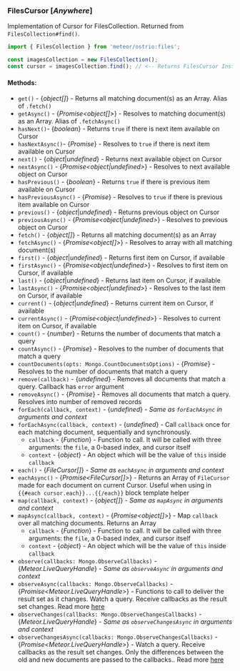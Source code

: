 ### FilesCursor [*Anywhere*]

Implementation of Cursor for FilesCollection. Returned from `FilesCollection#find()`.

```js
import { FilesCollection } from 'meteor/ostrio:files';

const imagesCollection = new FilesCollection();
const cursor = imagesCollection.find(); // <-- Returns FilesCursor Instance
```

#### Methods:

- `get()` - {*object[]*} - Returns all matching document(s) as an Array. Alias of `.fetch()`
- `getAsync()` - {*Promise<object[]>*} - Resolves to matching document(s) as an Array. Alias of `.fetchAsync()`
- `hasNext()`- {*boolean*} - Returns `true` if there is next item available on Cursor
- `hasNextAsync()`- {*Promise<boolean>*} - Resolves to `true` if there is next item available on Cursor
- `next()` - {*object*|*undefined*} - Returns next available object on Cursor
- `nextAsync()` - {*Promise<object|undefined>*} - Resolves to next available object on Cursor
- `hasPrevious()` - {*boolean*} - Returns `true` if there is previous item available on Cursor
- `hasPreviousAsync()` - {*Promise<boolean>*} - Resolves to `true` if there is previous item available on Cursor
- `previous()` - {*object*|*undefined*} - Returns previous object on Cursor
- `previousAsync()` - {*Promise<object|undefined>*} - Resolves to previous object on Cursor
- `fetch()` - {*object[]*} - Returns all matching document(s) as an Array
- `fetchAsync()` - {*Promise<object[]>*} - Resolves to array with all matching document(s)
- `first()` - {*object*|*undefined*} - Returns first item on Cursor, if available
- `firstAsync()` - {*Promise<object|undefined>*} - Resolves to first item on Cursor, if available
- `last()` - {*object*|*undefined*} - Returns last item on Cursor, if available
- `lastAsync()` - {*Promise<object|undefined>*} - Resolves to the last item on Cursor, if available
- `current()` - {*object*|*undefined*} - Returns current item on Cursor, if available
- `currentAsync()` - {*Promise<object|undefined>*} - Resolves to current item on Cursor, if available
- `count()` - {*number*} - Returns the number of documents that match a query
- `countAsync()` - {*Promise<number>*} - Resolves to the number of documents that match a query
- `countDocuments(opts: Mongo.CountDocumentsOptions)` - {*Promise<number>*} - Resolves to the number of documents that match a query
- `remove(callback)` - {*undefined*} - Removes all documents that match a query. Callback has `error` argument
- `removeAsync()` - {*Promise<number>*} - Removes all documents that match a query. Resolves into number of removed records
- `forEach(callback, context)` - {*undefined*} - *Same as `forEachAsync` in arguments and context*
- `forEachAsync(callback, context)` - {*undefined*} - Call `callback` once for each matching document, sequentially and synchronously.
  - `callback` - {*Function*} - Function to call. It will be called with three arguments: the `file`, a 0-based index, and cursor itself
  - `context` - {*object*} - An object which will be the value of `this` inside `callback`
- `each()` - {*FileCursor[]*} - *Same as `eachAsync` in arguments and context*
- `eachAsync()` - {*Promise<FileCursor[]>*} - Returns an Array of `FileCursor` made for each document on current Cursor. Useful when using in `{{#each cursor.each}}...{{/each}}` block template helper
- `map(callback, context)` - {*object[]*} - *Same as `mapAsync` in arguments and context*
- `mapAsync(callback, context)` - {*Promise<object[]>*} - Map `callback` over all matching documents. Returns an Array
  - `callback` - {*Function*} - Function to call. It will be called with three arguments: the `file`, a 0-based index, and cursor itself
  - `context` - {*object*} - An object which will be the value of `this` inside `callback`
- `observe(callbacks: Mongo.ObserveCallbacks)` - {*Meteor.LiveQueryHandle*} - *Same as `observeAsync` in arguments and context*
- `observeAsync(callbacks: Mongo.ObserveCallbacks)` - {*Promise<Meteor.LiveQueryHandle>*} - Functions to call to deliver the result set as it changes. Watch a query. Receive callbacks as the result set changes. Read more [here](http://docs.meteor.com/api/collections.html#Mongo-Cursor-observe)
- `observeChanges(callbacks: Mongo.ObserveChangesCallbacks)` - {*Meteor.LiveQueryHandle*} - *Same as `observeChangesAsync` in arguments and context*
- `observeChangesAsync(callbacks: Mongo.ObserveChangesCallbacks)` - {*Promise<Meteor.LiveQueryHandle>*} - Watch a query. Receive callbacks as the result set changes. Only the differences between the old and new documents are passed to the callbacks.. Read more [here](http://docs.meteor.com/api/collections.html#Mongo-Cursor-observeChanges)
